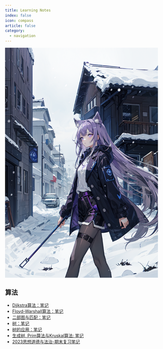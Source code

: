 ```yaml
---
title: Learning Notes
index: false
icon: compass
article: false
category:
  - navigation
---
```


<!-- more -->

![好看的](/assets/imgs/bgs/(29).png)
## 算法

- [Dijkstra算法：笔记](dijkstra_notes.md)
- [Floyd-Warshall算法：笔记](floyd_warshall_notes.md)
- [二部图与匹配：笔记](bipartite_graph_and_perfect_match.md)
- [树：笔记](trees.md)
- [树的应用：笔记](trees_applications.md)
- [生成树, Prim算法与Kruskal算法: 笔记](spanning_tree.md)
- [2023思想道德与法治-期末复习笔记](moral_politics_notes.md)
